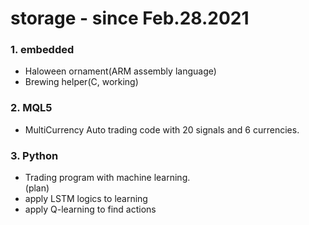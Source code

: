 # storage - since Feb.28.2021  
### 1. embedded  
  - Haloween ornament(ARM assembly language)
  - Brewing helper(C, working)  
### 2. MQL5  
  - MultiCurrency
    Auto trading code with 20 signals and 6 currencies.
### 3. Python  
  - Trading program with machine learning.  
(plan)  
  - apply LSTM logics to learning
  - apply Q-learning to find actions
